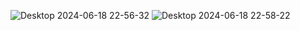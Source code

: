![Desktop 2024-06-18 22-56-32](https://github.com/Ievgen87/Allure/assets/155012108/ffaed942-66fa-488a-a53c-7bee7972e834)
![Desktop 2024-06-18 22-58-22](https://github.com/Ievgen87/Allure/assets/155012108/5bc25509-07d6-45e3-b25c-b2c370d71b12)

